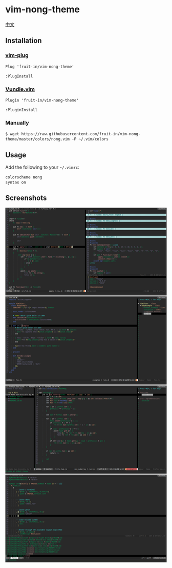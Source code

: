 #  vim-nong-theme
[中文](./README_CN.md)

## Installation
### [vim-plug](https://github.com/junegunn/vim-plug/)
```vim
Plug 'fruit-in/vim-nong-theme'
```
```vim
:PlugInstall
```

### [Vundle.vim](https://github.com/VundleVim/Vundle.vim/)
```vim
Plugin 'fruit-in/vim-nong-theme'
```
```vim
:PluginInstall
```

### Manually
```shell
$ wget https://raw.githubusercontent.com/fruit-in/vim-nong-theme/master/colors/nong.vim -P ~/.vim/colors
```

## Usage
Add the following to your `~/.vimrc`:
```vim
colorscheme nong
syntax on
```

## Screenshots
![](screenshots/screenshot1.png)<br>
![](screenshots/screenshot2.png)<br>
![](screenshots/screenshot3.png)<br>
![](screenshots/screenshot4.png)
